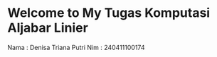 # Welcome to My Tugas Komputasi Aljabar Linier

Nama : Denisa Triana Putri
Nim  : 240411100174

```{tableofcontents}
```
